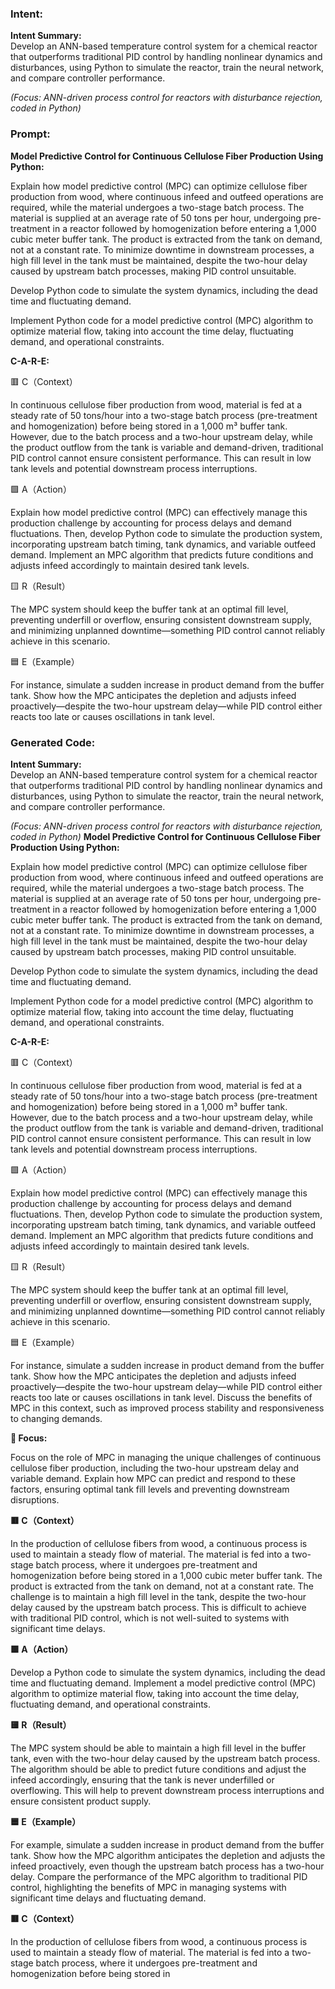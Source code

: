 ### Intent:
**Intent Summary:**  
Develop an ANN-based temperature control system for a chemical reactor that outperforms traditional PID control by handling nonlinear dynamics and disturbances, using Python to simulate the reactor, train the neural network, and compare controller performance.  

*(Focus: ANN-driven process control for reactors with disturbance rejection, coded in Python)*

### Prompt:
**Model Predictive Control for Continuous Cellulose Fiber Production Using Python:**

Explain how model predictive control (MPC) can optimize cellulose fiber production from wood, where continuous infeed and outfeed operations are required, while the material undergoes a two-stage batch process. The material is supplied at an average rate of 50 tons per hour, undergoing pre-treatment in a reactor followed by homogenization before entering a 1,000 cubic meter buffer tank. The product is extracted from the tank on demand, not at a constant rate. To minimize downtime in downstream processes, a high fill level in the tank must be maintained, despite the two-hour delay caused by upstream batch processes, making PID control unsuitable.

Develop Python code to simulate the system dynamics, including the dead time and fluctuating demand.

Implement Python code for a model predictive control (MPC) algorithm to optimize material flow, taking into account the time delay, fluctuating demand, and operational constraints.

**C-A-R-E:**

🟥 C（Context）

In continuous cellulose fiber production from wood, material is fed at a steady rate of 50 tons/hour into a two-stage batch process (pre-treatment and homogenization) before being stored in a 1,000 m³ buffer tank. However, due to the batch process and a two-hour upstream delay, while the product outflow from the tank is variable and demand-driven, traditional PID control cannot ensure consistent performance. This can result in low tank levels and potential downstream process interruptions.

🟩 A（Action）

Explain how model predictive control (MPC) can effectively manage this production challenge by accounting for process delays and demand fluctuations. Then, develop Python code to simulate the production system, incorporating upstream batch timing, tank dynamics, and variable outfeed demand. Implement an MPC algorithm that predicts future conditions and adjusts infeed accordingly to maintain desired tank levels.

🟨 R（Result）

The MPC system should keep the buffer tank at an optimal fill level, preventing underfill or overflow, ensuring consistent downstream supply, and minimizing unplanned downtime—something PID control cannot reliably achieve in this scenario.

🟦 E（Example）

For instance, simulate a sudden increase in product demand from the buffer tank. Show how the MPC anticipates the depletion and adjusts infeed proactively—despite the two-hour upstream delay—while PID control either reacts too late or causes oscillations in tank level.

### Generated Code:
**Intent Summary:**  
Develop an ANN-based temperature control system for a chemical reactor that outperforms traditional PID control by handling nonlinear dynamics and disturbances, using Python to simulate the reactor, train the neural network, and compare controller performance.  

*(Focus: ANN-driven process control for reactors with disturbance rejection, coded in Python)*
**Model Predictive Control for Continuous Cellulose Fiber Production Using Python:**

Explain how model predictive control (MPC) can optimize cellulose fiber production from wood, where continuous infeed and outfeed operations are required, while the material undergoes a two-stage batch process. The material is supplied at an average rate of 50 tons per hour, undergoing pre-treatment in a reactor followed by homogenization before entering a 1,000 cubic meter buffer tank. The product is extracted from the tank on demand, not at a constant rate. To minimize downtime in downstream processes, a high fill level in the tank must be maintained, despite the two-hour delay caused by upstream batch processes, making PID control unsuitable.

Develop Python code to simulate the system dynamics, including the dead time and fluctuating demand.

Implement Python code for a model predictive control (MPC) algorithm to optimize material flow, taking into account the time delay, fluctuating demand, and operational constraints.

**C-A-R-E:**

🟥 C（Context）

In continuous cellulose fiber production from wood, material is fed at a steady rate of 50 tons/hour into a two-stage batch process (pre-treatment and homogenization) before being stored in a 1,000 m³ buffer tank. However, due to the batch process and a two-hour upstream delay, while the product outflow from the tank is variable and demand-driven, traditional PID control cannot ensure consistent performance. This can result in low tank levels and potential downstream process interruptions.

🟩 A（Action）

Explain how model predictive control (MPC) can effectively manage this production challenge by accounting for process delays and demand fluctuations. Then, develop Python code to simulate the production system, incorporating upstream batch timing, tank dynamics, and variable outfeed demand. Implement an MPC algorithm that predicts future conditions and adjusts infeed accordingly to maintain desired tank levels.

🟨 R（Result）

The MPC system should keep the buffer tank at an optimal fill level, preventing underfill or overflow, ensuring consistent downstream supply, and minimizing unplanned downtime—something PID control cannot reliably achieve in this scenario.

🟦 E（Example）

For instance, simulate a sudden increase in product demand from the buffer tank. Show how the MPC anticipates the depletion and adjusts infeed proactively—despite the two-hour upstream delay—while PID control either reacts too late or causes oscillations in tank level. Discuss the benefits of MPC in this context, such as improved process stability and responsiveness to changing demands.

**🔶 Focus:**

Focus on the role of MPC in managing the unique challenges of continuous cellulose fiber production, including the two-hour upstream delay and variable demand. Explain how MPC can predict and respond to these factors, ensuring optimal tank fill levels and preventing downstream disruptions.

**🟥 C（Context）**

In the production of cellulose fibers from wood, a continuous process is used to maintain a steady flow of material. The material is fed into a two-stage batch process, where it undergoes pre-treatment and homogenization before being stored in a 1,000 cubic meter buffer tank. The product is extracted from the tank on demand, not at a constant rate. The challenge is to maintain a high fill level in the tank, despite the two-hour delay caused by the upstream batch process. This is difficult to achieve with traditional PID control, which is not well-suited to systems with significant time delays.

**🟩 A（Action）**

Develop a Python code to simulate the system dynamics, including the dead time and fluctuating demand. Implement a model predictive control (MPC) algorithm to optimize material flow, taking into account the time delay, fluctuating demand, and operational constraints.

**🟨 R（Result）**

The MPC system should be able to maintain a high fill level in the buffer tank, even with the two-hour delay caused by the upstream batch process. The algorithm should be able to predict future conditions and adjust the infeed accordingly, ensuring that the tank is never underfilled or overflowing. This will help to prevent downstream process interruptions and ensure consistent product supply.

**🟦 E（Example）**

For example, simulate a sudden increase in product demand from the buffer tank. Show how the MPC algorithm anticipates the depletion and adjusts the infeed proactively, even though the upstream batch process has a two-hour delay. Compare the performance of the MPC algorithm to traditional PID control, highlighting the benefits of MPC in managing systems with significant time delays and fluctuating demand.

**🟥 C（Context）**

In the production of cellulose fibers from wood, a continuous process is used to maintain a steady flow of material. The material is fed into a two-stage batch process, where it undergoes pre-treatment and homogenization before being stored in
